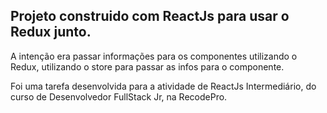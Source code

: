 ## Projeto construido com ReactJs para usar o Redux junto.

A intenção era passar informações para os componentes utilizando o Redux, utilizando o store para passar as infos para o componente.

Foi uma tarefa desenvolvida para a atividade de ReactJs Intermediário, do curso de Desenvolvedor FullStack Jr, na RecodePro.
